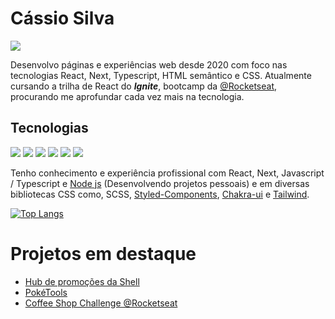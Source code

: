 # Cássio Silva
[<img src="https://img.shields.io/badge/-Cassio Silva-454545?style=flat-square&logoColor=0077b5&logo=linkedin"/>](https://www.linkedin.com/in/cassio-silva-7052a0125/)
<!-- [<img src="https://img.shields.io/badge/-@kaz_silva-454545?style=flat-square&logo=twitter"/>](https://twitter.com/kaz_silva) -->

Desenvolvo páginas e experiências web desde 2020 com foco nas tecnologias React, Next, Typescript, HTML semântico e CSS.
Atualmente cursando a trilha de React do ***Ignite***, bootcamp da [@Rocketseat](https://www.rocketseat.com.br/), procurando me aprofundar cada vez mais na tecnologia. 

## Tecnologias
<img src="https://img.shields.io/badge/-React.js-454545?style=flat-square&logo=react"/> <img src="https://img.shields.io/badge/-typescript-454545?style=flat-square&logo=typescript"/> <img src="https://img.shields.io/badge/-javascript-454545?style=flat-square&logo=javascript"/> <img src="https://img.shields.io/badge/-CSS-454545?style=flat-square&logo=css3"/> <img src="https://img.shields.io/badge/-HTML-454545?style=flat-square&logo=html5"/> <img src="https://img.shields.io/badge/-Node.js-454545?style=flat-square&logo=node.js"/>

Tenho conhecimento e experiência profissional com React, Next, Javascript / Typescript e [Node js](https://nodejs.org/en) (Desenvolvendo projetos pessoais) e em diversas bibliotecas CSS como, SCSS, [Styled-Components](https://styled-components.com/), [Chakra-ui](https://chakra-ui.com/) e [Tailwind](https://tailwindcss.com/).

[![Top Langs](https://github-readme-stats.vercel.app/api/top-langs/?username=cassio-silva&layout=compact)](https://github.com/anuraghazra/github-readme-stats)

# Projetos em destaque
- [Hub de promoções da Shell](https://promo.shell.com.br/)
- [PokéTools](https://poketools.vercel.app/)
- [Coffee Shop Challenge @Rocketseat](https://kazdev-coffeeshop.netlify.app/)
